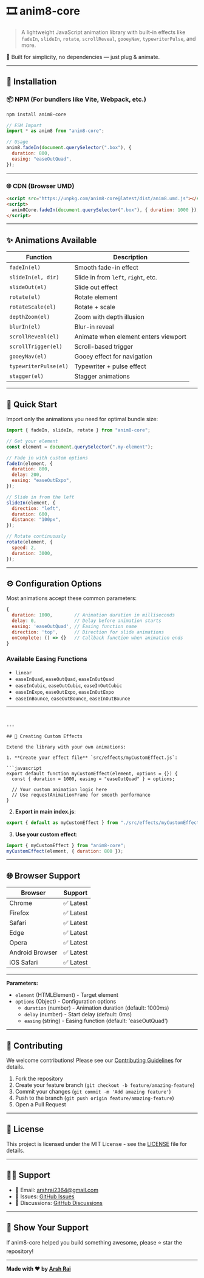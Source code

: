 # 🎞️ anim8-core

> A lightweight JavaScript animation library with built-in effects like `fadeIn`, `slideIn`, `rotate`, `scrollReveal`, `gooeyNav`, `typewriterPulse`, and more.

🔧 Built for simplicity, no dependencies — just plug & animate.

---

## 🚀 Installation

### 📦 NPM (For bundlers like Vite, Webpack, etc.)

```bash
npm install anim8-core
```

```js
// ESM Import
import * as anim8 from "anim8-core";

// Usage
anim8.fadeIn(document.querySelector(".box"), {
  duration: 800,
  easing: "easeOutQuad",
});
```

---

### 🌐 CDN (Browser UMD)

```html
<script src="https://unpkg.com/anim8-core@latest/dist/anim8.umd.js"></script>
<script>
  anim8Core.fadeIn(document.querySelector(".box"), { duration: 1000 });
</script>
```

---

## ✨ Animations Available

| Function              | Description                          |
| --------------------- | ------------------------------------ |
| `fadeIn(el)`          | Smooth fade-in effect                |
| `slideIn(el, dir)`    | Slide in from `left`, `right`, etc.  |
| `slideOut(el)`        | Slide out effect                     |
| `rotate(el)`          | Rotate element                       |
| `rotateScale(el)`     | Rotate + scale                       |
| `depthZoom(el)`       | Zoom with depth illusion             |
| `blurIn(el)`          | Blur-in reveal                       |
| `scrollReveal(el)`    | Animate when element enters viewport |
| `scrollTrigger(el)`   | Scroll-based trigger                 |
| `gooeyNav(el)`        | Gooey effect for navigation          |
| `typewriterPulse(el)` | Typewriter + pulse effect            |
| `stagger(el)`         | Stagger animations                   |

---

## 🚀 Quick Start

Import only the animations you need for optimal bundle size:

```javascript
import { fadeIn, slideIn, rotate } from "anim8-core";

// Get your element
const element = document.querySelector(".my-element");

// Fade in with custom options
fadeIn(element, {
  duration: 800,
  delay: 200,
  easing: "easeOutExpo",
});

// Slide in from the left
slideIn(element, {
  direction: "left",
  duration: 600,
  distance: "100px",
});

// Rotate continuously
rotate(element, {
  speed: 2,
  duration: 3000,
});
```

---

## ⚙️ Configuration Options

Most animations accept these common parameters:

```javascript
{
  duration: 1000,        // Animation duration in milliseconds
  delay: 0,              // Delay before animation starts
  easing: 'easeOutQuad', // Easing function name
  direction: 'top',      // Direction for slide animations
  onComplete: () => {}   // Callback function when animation ends
}
```

### Available Easing Functions

- `linear`
- `easeInQuad`, `easeOutQuad`, `easeInOutQuad`
- `easeInCubic`, `easeOutCubic`, `easeInOutCubic`
- `easeInExpo`, `easeOutExpo`, `easeInOutExpo`
- `easeInBounce`, `easeOutBounce`, `easeInOutBounce`

---

```


---

## 🔧 Creating Custom Effects

Extend the library with your own animations:

1. **Create your effect file** `src/effects/myCustomEffect.js`:

```javascript
export default function myCustomEffect(element, options = {}) {
  const { duration = 1000, easing = "easeOutQuad" } = options;

  // Your custom animation logic here
  // Use requestAnimationFrame for smooth performance
}
```

2. **Export in main index.js**:

```javascript
export { default as myCustomEffect } from "./src/effects/myCustomEffect";
```

3. **Use your custom effect**:

```javascript
import { myCustomEffect } from "anim8-core";
myCustomEffect(element, { duration: 800 });
```

---

## 🌐 Browser Support

| Browser         | Support   |
| --------------- | --------- |
| Chrome          | ✅ Latest |
| Firefox         | ✅ Latest |
| Safari          | ✅ Latest |
| Edge            | ✅ Latest |
| Opera           | ✅ Latest |
| Android Browser | ✅ Latest |
| iOS Safari      | ✅ Latest |


---

**Parameters:**

- `element` (HTMLElement) - Target element
- `options` (Object) - Configuration options
  - `duration` (number) - Animation duration (default: 1000ms)
  - `delay` (number) - Start delay (default: 0ms)
  - `easing` (string) - Easing function (default: 'easeOutQuad')

---

## 🤝 Contributing

We welcome contributions! Please see our [Contributing Guidelines](CONTRIBUTING.md) for details.

1. Fork the repository
2. Create your feature branch (`git checkout -b feature/amazing-feature`)
3. Commit your changes (`git commit -m 'Add amazing feature'`)
4. Push to the branch (`git push origin feature/amazing-feature`)
5. Open a Pull Request

---

## 📝 License

This project is licensed under the MIT License - see the [LICENSE](LICENSE) file for details.

---

## 🙋‍♂️ Support

- 📧 Email: [arshrai2364@gmail.com](mailto:arshrai2364@gmail.com)
- 🐛 Issues: [GitHub Issues](https://github.com/arsh-kodr/anim8-core/issues)
- 💬 Discussions: [GitHub Discussions](https://github.com/arsh-kodr/anim8-core/discussions)

---

## 🌟 Show Your Support

If anim8-core helped you build something awesome, please ⭐ star the repository!

---

**Made with ❤️ by [Arsh Rai](https://github.com/arsh-kodr)**
